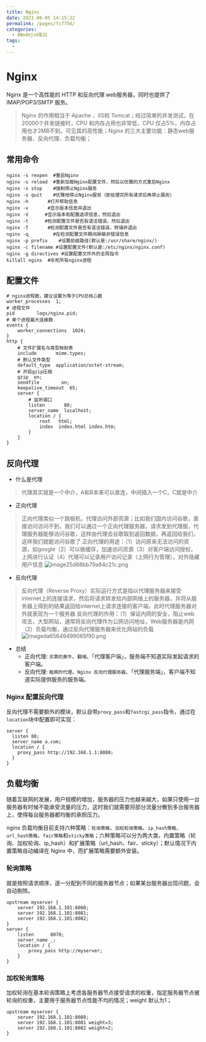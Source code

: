 ```yaml
---
title: Nginx
date: 2021-06-05 14:15:22
permalink: /pages/fc7756/
categories:
  - 《Nodejs》笔记
tags:
  - 
---
```


# Nginx

Nginx 是一个高性能的 HTTP 和反向代理 web服务器，同时也提供了 IMAP/POP3/SMTP 服务。
<!-- more -->

> Nginx 的作用相当于 Apache 、IIS和 Tomcat；经过简单的并发测试，在20000个并发链接时，CPU 和内存占用也非常低，CPU 仅占5%，内存占用也才2MB不到。可见其的高性能；Nginx 的三大主要功能：静态web服务器、反向代理、负载均衡；

## 常用命令

```
nginx -s reopen  #重启Nginx
nginx -s reload  #重新加载Nginx配置文件，然后以优雅的方式重启Nginx
nginx -s stop    #强制停止Nginx服务
nginx -s quit    #优雅地停止Nginx服务（即处理完所有请求后再停止服务）
nginx -h       #打开帮助信息
nginx -v       #显示版本信息并退出
nginx -V      #显示版本和配置选项信息，然后退出
nginx -t      #检测配置文件是否有语法错误，然后退出
nginx -T       #检测配置文件是否有语法错误，转储并退出
nginx -q         #在检测配置文件期间屏蔽非错误信息
nginx -p prefix    #设置前缀路径(默认是:/usr/share/nginx/)
nginx -c filename #设置配置文件(默认是:/etc/nginx/nginx.conf)
nginx -g directives #设置配置文件外的全局指令
killall nginx  #杀死所有nginx进程
```

## 配置文件

```
# nginx进程数，建议设置为等于CPU总核心数
worker_processes  1;
# 进程文件
pid        logs/nginx.pid;
# 单个进程最大连接数
events {
    worker_connections  1024;
}
http {
    # 文件扩展名与类型映射表
    include       mime.types;
    # 默认文件类型
    default_type  application/octet-stream;
    # 开启gzip压缩
    gzip  on;
    sendfile        on;
    keepalive_timeout  65;
    server {
        # 监听端口
        listen       80;
        server_name  localhost;
        location / {
            root   html;
            index  index.html index.htm;
        }
    }
}
```

## 反向代理

- 什么是代理
> 代理其实就是一个中介，A和B本来可以直连，中间插入一个C，C就是中介

- 正向代理
> 正向代理类似一个跳板机，代理访问外部资源；比如我们国内访问谷歌，直接访问访问不到，我们可以通过一个正向代理服务器，请求发到代理服，代理服务器能够访问谷歌，这样由代理去谷歌取到返回数据，再返回给我们，这样我们就能访问谷歌了
> 正向代理的用途：（1）访问原来无法访问的资源，如google（2）可以做缓存，加速访问资源（3）对客户端访问授权，上网进行认证（4）代理可以记录用户访问记录（上网行为管理），对外隐藏用户信息
> ![image25d68bb79a84c21c.png](https://images.dbabox.ltd/images/2021/03/15/image25d68bb79a84c21c.png)

- 反向代理
> 反向代理（Reverse Proxy）实际运行方式是指以代理服务器来接受internet上的连接请求，然后将请求转发给内部网络上的服务器，并将从服务器上得到的结果返回给internet上请求连接的客户端，此时代理服务器对外就表现为一个服务器
> 反向代理的作用：（1）保证内网的安全，阻止web攻击，大型网站，通常将反向代理作为公网访问地址，Web服务器是内网（2）负载均衡，通过反向代理服务器来优化网站的负载
> ![imageda65649499065f90.png](https://images.dbabox.ltd/images/2021/03/15/imageda65649499065f90.png)

- 总结
  - 正向代理: `买票的黄牛`、`翻墙`、「代理客户端」，服务端不知道实际发起请求的客户端。
  - 反向代理: `租房的代理`、`Nginx 反向代理服务器`、「代理服务端」，客户端不知道实际提供服务的服务端。

### Nginx 配置反向代理

反向代理不需要额外的模块，默认自带`proxy_pass`和`fastcgi_pass`指令，通过在`location`块中配置即可实现：

```
server {
  listen 80;
  server_name a.com;
  location / {
    proxy_pass http://192.168.1.1:8080;
  }
}
```

## 负载均衡

随着互联网的发展，用户规模的增加，服务器的压力也越来越大，如果只使用一台服务器有时候不能承受流量的压力，这时我们就需要将部分流量分散到多台服务器上，使得每台服务器都均衡的承担压力。

nginx 负载均衡目前支持六种策略：`轮询策略`、`加权轮询策略`、`ip_hash策略`、`url_hash策略`、`fair策略`和`sticky策略`；六种策略可以分为两大类，内置策略（轮询、加权轮询、ip_hash）和扩展策略（url_hash、fair、sticky）；默认情况下内置策略自动编译在 Nginx 中，而扩展策略需要额外安装。

### 轮询策略

就是按照请求顺序，逐一分配到不同的服务器节点；如果某台服务器出现问题，会自动剔除。

```
upstream myserver {
    server 192.168.1.101:8080;
    server 192.168.1.101:8081;
    server 192.168.1.101:8082;
}
server {
    listen      8070;
    server_name _;
    location / {
        proxy_pass http://myserver;
    }
}
```

### 加权轮询策略

加权轮询在基本轮询策略上考虑各服务器节点接受请求的权重，指定服务器节点被轮询的权重，主要用于服务器节点性能不均的情况；weight 默认为1；

```
upstream myserver {
    server 192.168.1.101:8080;
    server 192.168.1.101:8081 weight=3;
    server 192.168.1.101:8082 weight=2;
}
```